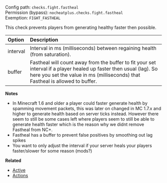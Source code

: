 Config path: `checks.fight.fastheal`  
Permission (bypass): `nocheatplus.checks.fight.fastheal`  
Exemption: `FIGHT_FASTHEAL`  

This check prevents players from generating healthy faster then possible.

| Option              | Description |
| :------------------ | :---------- |
| interval            | Interval in ms (milliseconds) between regaining health (from saturation). |
| buffer              | Fastheal will count away from the buffer to fit your set interval if a player healed up faster then usual (lag). So here you set the value in ms (milliseconds) that Fastheal is allowed to buffer. |

**Notes**
* In Minecraft 1.6 and older a player could faster generate health by spamming movement packets, this was later on changed in MC 1.7.x and higher to generate health based on server ticks instead. However there seem to still be some cases left where players seem to still be able to generate health faster which is the reason why we didnt remove Fastheal from NC+.
* Fastheal has a buffer to prevent false positives by smoothing out lag spikes
* You want to only adjust the interval if your server heals your players faster/slower for some reason (mods?)

**Related**  
* [Active](General#Active)
* [Actions](General#Actions)